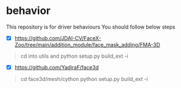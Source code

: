# behavior
This repository is for driver behaviours
You should follow below steps
- [x] https://github.com/JDAI-CV/FaceX-Zoo/tree/main/addition_module/face_mask_adding/FMA-3D
> cd into utils and python setup.py build_ext -i
- [x] https://github.com/YadiraF/face3d 
> cd face3d/mesh/cython
> python setup.py build_ext -i 
